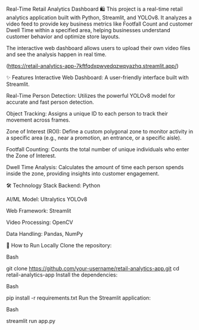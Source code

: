 Real-Time Retail Analytics Dashboard 🛍️
This project is a real-time retail analytics application built with Python, Streamlit, and YOLOv8. It analyzes a video feed to provide key business metrics like Footfall Count and customer Dwell Time within a specified area, helping businesses understand customer behavior and optimize store layouts.

The interactive web dashboard allows users to upload their own video files and see the analysis happen in real time.

(https://retail-analytics-app-7kftfqdxpwyedqzwpyazhq.streamlit.app/)

✨ Features
Interactive Web Dashboard: A user-friendly interface built with Streamlit.

Real-Time Person Detection: Utilizes the powerful YOLOv8 model for accurate and fast person detection.

Object Tracking: Assigns a unique ID to each person to track their movement across frames.

Zone of Interest (ROI): Define a custom polygonal zone to monitor activity in a specific area (e.g., near a promotion, an entrance, or a specific aisle).

Footfall Counting: Counts the total number of unique individuals who enter the Zone of Interest.

Dwell Time Analysis: Calculates the amount of time each person spends inside the zone, providing insights into customer engagement.

🛠️ Technology Stack
Backend: Python

AI/ML Model: Ultralytics YOLOv8

Web Framework: Streamlit

Video Processing: OpenCV

Data Handling: Pandas, NumPy

🚀 How to Run Locally
Clone the repository:

Bash

git clone https://github.com/your-username/retail-analytics-app.git
cd retail-analytics-app
Install the dependencies:

Bash

pip install -r requirements.txt
Run the Streamlit application:

Bash

streamlit run app.py
